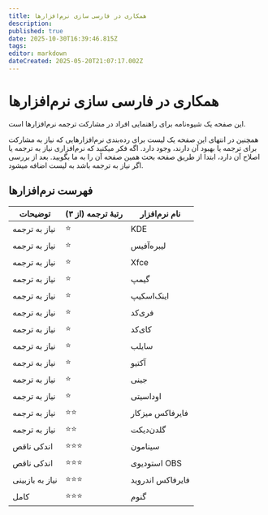 ```yaml
---
title: همکاری در فارسی سازی نرم‌افزارها
description: 
published: true
date: 2025-10-30T16:39:46.815Z
tags: 
editor: markdown
dateCreated: 2025-05-20T21:07:17.002Z
---
```


# همکاری در فارسی سازی نرم‌افزارها

این صفحه یک شیوه‌نامه برای راهنمایی افراد در مشارکت ترجمه نرم‌افزارها است.

همچنین در انتهای این صفحه یک لیست برای رده‌بندی نرم‌افزارهایی که نیاز به مشارکت برای ترجمه یا بهبود آن دارند، وجود دارد. اگه فکر میکنید که نرم‌افزاری نیاز به ترجمه یا اصلاح آن دارد، ابتدا از طریق صفحه بحث همین صفحه آن را به ما بگویید. بعد از بررسی اگر نیاز به ترجمه باشد به لیست اضافه میشود.

## فهرست نرم‌افزارها
| توضیحات         | رتبهٔ ترجمه (از ۳)  | نام نرم‌افزار    |
|-----------------|--------------------|------------------|
| نیاز به ترجمه   | ⭐                 | KDE              |
| نیاز به ترجمه   | ⭐                 | لیبره‌آفیس       |
| نیاز به ترجمه   | ⭐                 | Xfce             |
| نیاز به ترجمه   | ⭐                 | گیمپ             |
| نیاز به ترجمه   | ⭐                 | اینک‌اسکیپ       |
| نیاز به ترجمه   | ⭐                 | فری‌کد           |
| نیاز به ترجمه   | ⭐                 | کای‌کد           |
| نیاز به ترجمه   | ⭐                 | سایلب            |
| نیاز به ترجمه   | ⭐                 | آکتیو            |
| نیاز به ترجمه   | ⭐                 | جینی             |
| نیاز به ترجمه   | ⭐                 | اوداسیتی         |
| نیاز به ترجمه   | ⭐⭐               | فایرفاکس میزکار  |
| نیاز به ترجمه   | ⭐⭐               | گلدن‌دیکت        |
| اندکی ناقص      | ⭐⭐⭐             | سینامون          |
| اندکی ناقص      | ⭐⭐⭐             | استودیوی OBS     |
| نیاز به بازبینی | ⭐⭐⭐             | فایرفاکس اندروید |
| کامل            | ⭐⭐⭐             | گنوم             |